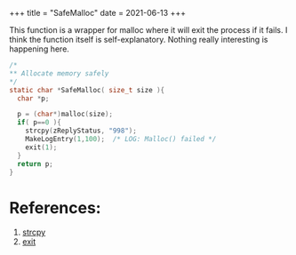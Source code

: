 +++
title = "SafeMalloc"
date = 2021-06-13
+++

This function is a wrapper for malloc where it will exit the process if it fails.
I think the function itself is self-explanatory.
Nothing really interesting is happening here.

```c
/*
** Allocate memory safely
*/
static char *SafeMalloc( size_t size ){
  char *p;

  p = (char*)malloc(size);
  if( p==0 ){
    strcpy(zReplyStatus, "998");
    MakeLogEntry(1,100);  /* LOG: Malloc() failed */
    exit(1);
  }
  return p;
}
```

# References:

1. [strcpy](https://man7.org/linux/man-pages/man3/strcpy.3.html)
2. [exit](https://man7.org/linux/man-pages/man3/exit.3.html)
